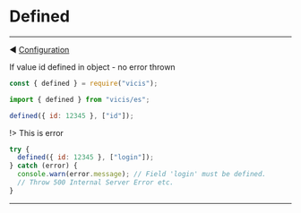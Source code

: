 # Defined

---

◀ [Configuration](Configuration.md)

If value id defined in object - no error thrown

```js
const { defined } = require("vicis");
```

```js
import { defined } from "vicis/es";
```

```js
defined({ id: 12345 }, ["id"]);
```

!> This is error

```js
try {
  defined({ id: 12345 }, ["login"]);
} catch (error) {
  console.warn(error.message); // Field 'login' must be defined.
  // Throw 500 Internal Server Error etc.
}
```

---
